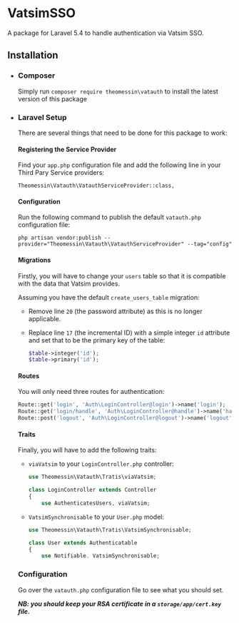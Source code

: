 # VatsimSSO

A package for Laravel 5.4 to handle authentication via Vatsim SSO.

## Installation

- ### Composer
  Simply run `composer require theomessin\vatauth` to install the latest version of this package

- ### Laravel Setup
  There are several things that need to be done for this package to work:
  #### Registering the Service Provider
  Find your `app.php` configuration file and add the following line in your Third Pary Service providers:
   ```
   Theomessin\Vatauth\VatauthServiceProvider::class,
   ```

  #### Configuration
  Run the following command to publish the default `vatauth.php` configuration file:
  ```
  php artisan vendor:publish --provider="Theomessin\Vatauth\VatauthServiceProvider" --tag="config"
  ```

  #### Migrations
   Firstly, you will have to change your `users` table so that it is compatible with the data that Vatsim provides. 

  Assuming you have the default `create_users_table` migration:
  - Remove line `20` (the password attribute) as this is no longer applicable.
  - Replace line `17` (the incremental ID) with a simple integer `id` attribute and set that to be the primary key of the table:

    ```php
    $table->integer('id');
    $table->primary('id');
    ```
    
  #### Routes
  
  You will only need three routes for authentication:
  
  ```php
  Route::get('login', 'Auth\LoginController@login')->name('login');
  Route::get('login/handle', 'Auth\LoginController@handle')->name('handle');
  Route::post('logout', 'Auth\LoginController@logout')->name('logout');
  ```
  
  #### Traits
  
  Finally, you will have to add the following traits:
  
  - `viaVatsim` to your `LoginController.php` controller:
  
    ```php
    use Theomessin\Vatauth\Tratis\viaVatsim;
  
    class LoginController extends Controller
    {
        use AuthenticatesUsers, viaVatsim;
    ```
    
  - `VatsimSynchronisable` to your `User.php` model:
  
    ```php
    use Theomessin\Vatauth\Tratis\VatsimSynchronisable;
    
    class User extends Authenticatable
    {
        use Notifiable. VatsimSynchronisable;
    ```
  
  ### Configuration
  Go over the `vatauth.php` configuration file to see what you should set.
  
  ***NB: you should keep your RSA certificate in a `storage/app/cert.key` file.***
  